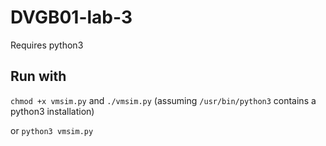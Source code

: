 # DVGB01-lab-3

Requires python3

## Run with

`chmod +x vmsim.py` and `./vmsim.py` (assuming `/usr/bin/python3` contains a python3 installation)

or `python3 vmsim.py`
